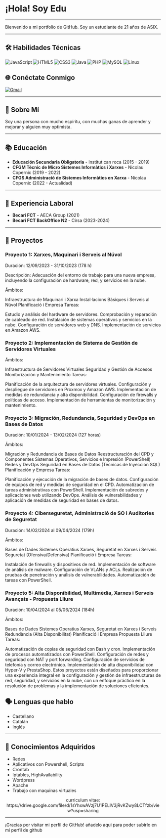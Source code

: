# ¡Hola! Soy Edu

---

Bienvenido a mi portfolio de GitHub.
Soy un estudiante de 21 años de ASIX.

---

## 🛠 Habilidades Técnicas
![JavaScript](https://img.shields.io/badge/-JavaScript-F7DF1E?style=flat&logo=JavaScript&logoColor=black)
![HTML5](https://img.shields.io/badge/-HTML5-E34F26?style=flat&logo=HTML5&logoColor=white)
![CSS3](https://img.shields.io/badge/-CSS3-1572B6?style=flat&logo=CSS3&logoColor=white)
![Java](https://img.shields.io/badge/-Java-007396?style=flat&logo=Java&logoColor=white)
![PHP](https://img.shields.io/badge/-PHP-777BB4?style=flat&logo=PHP&logoColor=white)
![MySQL](https://img.shields.io/badge/-MySQL-4479A1?style=flat&logo=MySQL&logoColor=white)
![Linux](https://img.shields.io/badge/-Linux-FCC624?style=flat&logo=Linux&logoColor=black)

## 🌐 Conéctate Conmigo
[![Gmail](https://img.shields.io/badge/-Gmail-D14836?style=flat&logo=Gmail&logoColor=white)](mailto:example@gmail.com)

---

## 📄 Sobre Mí
Soy una persona con mucho espíritu, con muchas ganas de aprender y mejorar y alguien muy optimista.

---

## 📚 Educación
- **Educación Secundaria Obligatoria** - Institut can roca (2015 - 2019)
- **CFGM Tècnic de Micro Sistemes Informàtics i Xarxes** - Nicolau Copernic (2019 - 2022)
- **CFGS Administració de Sistemes Informàtics en Xarxa** - Nicolau Copernic (2022 - Actualidad)

---

## 💼 Experiencia Laboral
- **Becari FCT** - AECA Group (2021)
- **Becari FCT BackOffice N2** - Cirsa (2023-2024)

---

## 📂 Proyectos

### Proyecto 1: Xarxes, Maquinari i Serveis al Núvol
Duración: 12/09/2023 - 31/10/2023 (178 h)

Descripción: Adecuación del entorno de trabajo para una nueva empresa, incluyendo la configuración de hardware, red, y servicios en la nube.

Ámbitos:

Infraestructura de Maquinari i Xarxa
Instal·lacions Bàsiques i Serveis al Núvol
Planificació i Empresa
Tareas:

Estudio y análisis del hardware de servidores.
Comprobación y reparación de cableado de red.
Instalación de sistemas operativos y servicios en la nube.
Configuración de servidores web y DNS.
Implementación de servicios en Amazon AWS.

### Proyecto 2: Implementación de Sistema de Gestión de Servidores Virtuales
Ámbitos:

Infraestructura de Servidores Virtuales
Seguridad y Gestión de Accesos
Monitorización y Mantenimiento
Tareas:

Planificación de la arquitectura de servidores virtuales.
Configuración y despliegue de servidores en Proxmox y Amazon AWS.
Implementación de medidas de redundancia y alta disponibilidad.
Configuración de firewalls y políticas de acceso.
Implementación de herramientas de monitorización y mantenimiento.

### Proyecto 3: Migración, Redundancia, Seguridad y DevOps en Bases de Datos
Duración: 10/01/2024 - 13/02/2024 (127 horas)

Ámbitos:

Migración y Redundancia de Bases de Datos
Reestructuración del CPD y Componentes
Sistemas Operativos, Servicios e Impresión (PowerShell)
Redes y DevOps
Seguridad en Bases de Datos (Técnicas de Inyección SQL)
Planificación y Empresa
Tareas:

Planificación y ejecución de la migración de bases de datos.
Configuración de equipos de red y medidas de seguridad en el CPD.
Automatización de tareas administrativas con PowerShell.
Implementación de subredes y aplicaciones web utilizando DevOps.
Análisis de vulnerabilidades y aplicación de medidas de seguridad en bases de datos.

### Proyecto 4: Ciberseguretat, Administració de SO i Auditories de Seguretat
Duración: 14/02/2024 al 09/04/2024 (179h)

Ámbitos:

Bases de Dades
Sistemes Operatius
Xarxes, Seguretat en Xarxes i Serveis
Seguretat (Ofensiva/Defensiva)
Planificació i Empresa
Tareas:

Instalación de firewalls y dispositivos de red.
Implementación de software de análisis de malware.
Configuración de VLANs y ACLs.
Realización de pruebas de penetración y análisis de vulnerabilidades.
Automatización de tareas con PowerShell.

### Proyecto 5: Alta Disponibilidad, Multimèdia, Xarxes i Serveis Avançats - Propuesta Lliure
Duración: 10/04/2024 al 05/06/2024 (184h)

Ámbitos:

Bases de Dades
Sistemes Operatius
Xarxes, Seguretat en Xarxes i Serveis
Redundància (Alta Disponibilitat)
Planificació i Empresa
Propuesta Lliure
Tareas:

Automatización de copias de seguridad con Bash y cron.
Implementación de procesos automatizados con PowerShell.
Configuración de redes y seguridad con NAT y port forwarding.
Configuración de servicios de telefonía y correo electrónico.
Implementación de alta disponibilidad con Hyper-V y PrestaShop.
Estos proyectos están diseñados para proporcionar una experiencia integral en la configuración y gestión de infraestructuras de red, seguridad, y servicios en la nube, con un enfoque práctico en la resolución de problemas y la implementación de soluciones eficientes.

## 🗣️ Lenguas que hablo
- Castellano
- Catalán
- Inglés

---

## 🔧 Conocimientos Adquiridos
- Redes
- Aplicativos con Powershell, Scripts
- Crontab
- Iptables, HighAvailability
- Wordpress
- Apache
- Trabajo con maquinas virtuales

<div align="center">
  <p> curriculum vitae: https://drive.google.com/file/d/1sYhxwAVzj7U1PELIV3jRvKZwy8LCTfzb/view?usp=sharing <p/>
</div>

---

¡Gracias por visitar mi perfil de GitHub! añadelo aqui para poder subirlo en mi perfil de github
